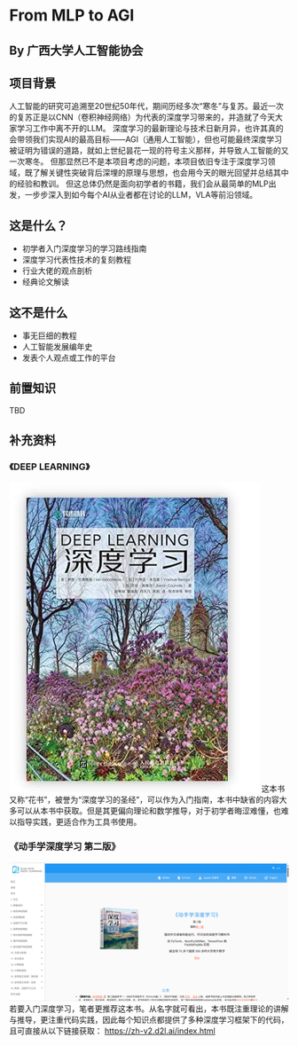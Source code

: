 # From MLP to AGI
## By 广西大学人工智能协会

## 项目背景
人工智能的研究可追溯至20世纪50年代，期间历经多次“寒冬”与复苏。最近一次的复苏正是以CNN（卷积神经网络）为代表的深度学习带来的，并造就了今天大家学习工作中离不开的LLM。
深度学习的最新理论与技术日新月异，也许其真的会带领我们实现AI的最高目标——AGI（通用人工智能），但也可能最终深度学习被证明为错误的道路，就如上世纪昙花一现的符号主义那样，并导致人工智能的又一次寒冬。
但那显然已不是本项目考虑的问题，本项目依旧专注于深度学习领域，既了解关键性突破背后深埋的原理与思想，也会用今天的眼光回望并总结其中的经验和教训。
但这总体仍然是面向初学者的书籍，我们会从最简单的MLP出发，一步步深入到如今每个AI从业者都在讨论的LLM，VLA等前沿领域。


## 这是什么？
- 初学者入门深度学习的学习路线指南
- 深度学习代表性技术的复刻教程
- 行业大佬的观点剖析
- 经典论文解读

## 这不是什么
- 事无巨细的教程
- 人工智能发展编年史
- 发表个人观点或工作的平台

## 前置知识
TBD

## 补充资料
### 《DEEP LEARNING》
![](images/image.png)
这本书又称“花书”，被誉为“深度学习的圣经”，可以作为入门指南，本书中缺省的内容大多可以从本书中获取。但是其更偏向理论和数学推导，对于初学者晦涩难懂，也难以指导实践，更适合作为工具书使用。

### 《动手学深度学习 第二版》
![](images/image1.png)
若要入门深度学习，笔者更推荐这本书。从名字就可看出，本书既注重理论的讲解与推导，更注重代码实践，因此每个知识点都提供了多种深度学习框架下的代码，且可直接从以下链接获取：
https://zh-v2.d2l.ai/index.html